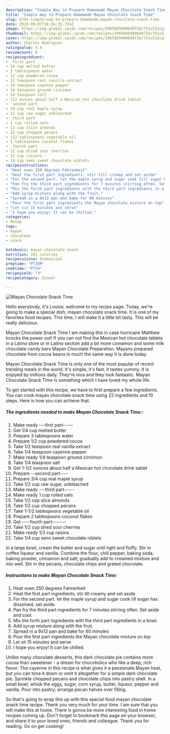 ```yaml
---
description: "Simple Way to Prepare Homemade Mayan Chocolate Snack Time"
title: "Simple Way to Prepare Homemade Mayan Chocolate Snack Time"
slug: 6791-simple-way-to-prepare-homemade-mayan-chocolate-snack-time
date: 2019-09-07T16:34:35.724Z
image: https://img-global.cpcdn.com/recipes/296508508064972b/751x532cq70/mayan-chocolate-snack-time-recipe-main-photo.jpg
thumbnail: https://img-global.cpcdn.com/recipes/296508508064972b/751x532cq70/mayan-chocolate-snack-time-recipe-main-photo.jpg
cover: https://img-global.cpcdn.com/recipes/296508508064972b/751x532cq70/mayan-chocolate-snack-time-recipe-main-photo.jpg
author: Charles Rodriguez
ratingvalue: 4.4
reviewcount: 8
recipeingredient:
-  first part
- 14 cup melted butter
- 3 tablespoons water
- 12 cup powdered cocoa
- 12 teaspoon real vanilla extract
- 14 teaspoon cayenne pepper
- 14 teaspoon ground cinnimon
- 14 teaspoon salt
- 112 ounces about half a Mexican hot chocolate drink tablet
-  second part
- 34 cup real maple syrup
- 12 cup raw sugar unbleached
-  third part
- 1 cup rolled oats
- 12 cup slice almonds
- 12 cup chopped pecans
- 112 tablespoons vegetable oil
- 2 tablespoons coconut flakes
-  fourth part
- 12 cup dried sour cherries
- 13 cup raisins
- 14 cup semi sweet chocolate niblets
recipeinstructions:
- "Heat oven 250 degrees Fahrenheit"
- "Heat the first part ingredients, stir till creamy and set aside"
- "For the second part. let the maple syrup and sugar cook till sugar has dissolved. set aside."
- "Pan fry the third part ingredients for 7 minutes stirring often. Set aside and cool."
- "Mix the forth part ingredients with the third part ingredients in a bowl."
- "Add syrup mixture along with the fruit."
- "Spread in a 9x13 pan and bake for 60 minutes"
- "Pour the first part ingredients the Mayan chocolate mixture on top"
- "Let sit 15 minutes and serve"
- "I hope you enjoy! It can be chilled."
categories:
- Resep
tags:
- mayan
- chocolate
- snack

katakunci: mayan chocolate snack
nutrition: 261 calories
recipecuisine: Indonesian
preptime: "PT35M"
cooktime: "PT2H"
recipeyield: "3"
recipecategory: Dinner

---
```



![Mayan Chocolate Snack Time](https://img-global.cpcdn.com/recipes/296508508064972b/751x532cq70/mayan-chocolate-snack-time-recipe-main-photo.jpg)

Hello everybody, it's Louise, welcome to my recipe page. Today, we're going to make a special dish, mayan chocolate snack time. It is one of my favorites food recipes. This time, I will make it a little bit tasty. This will be really delicious.

Mayan Chocolate Snack Time I am making this in case hurricane Matthew knocks the power out! If you can not find the Mexican hot chocolate tablets in a Latino store or in Latino section add a bit more cinnamon and some milk chocolate candy bars Mayan Chocolate Preparation. Mayans prepared chocolate from cocoa beans in much the same way it is done today.

Mayan Chocolate Snack Time is only one of the most popular of recent trending meals in the world. It's simple, it's fast, it tastes yummy. It is enjoyed by millions daily. They're nice and they look fantastic. Mayan Chocolate Snack Time is something which I have loved my whole life.


To get started with this recipe, we have to first prepare a few ingredients. You can cook mayan chocolate snack time using 22 ingredients and 10 steps. Here is how you can achieve that.

##### The ingredients needed to make Mayan Chocolate Snack Time::

1. Make ready  ---first part-----
1. Get 1/4 cup melted butter
1. Prepare 3 tablespoons water
1. Prepare 1/2 cup powdered cocoa
1. Take 1/2 teaspoon real vanilla extract
1. Take 1/4 teaspoon cayenne pepper
1. Make ready 1/4 teaspoon ground cinnimon
1. Take 1/4 teaspoon salt
1. Get 1-1/2 ounces about half a Mexican hot chocolate drink tablet
1. Prepare  --second part----
1. Prepare 3/4 cup real maple syrup
1. Take 1/2 cup raw sugar, unbleached
1. Make ready  ---third part-----
1. Make ready 1 cup rolled oats
1. Take 1/2 cup slice almonds
1. Take 1/2 cup chopped pecans
1. Take 1-1/2 tablespoons vegetable oil
1. Prepare 2 tablespoons coconut flakes
1. Get  ----fourth part-------
1. Take 1/2 cup dried sour cherries
1. Make ready 1/3 cup raisins
1. Take 1/4 cup semi sweet chocolate niblets


In a large bowl, cream the butter and sugar until light and fluffy. Stir in coffee liqueur and vanilla. Combine the flour, chili pepper, baking soda, baking powder, cinnamon and salt; gradually add to creamed mixture and mix well. Stir in the pecans, chocolate chips and grated chocolate. 

##### Instructions to make Mayan Chocolate Snack Time:

1. Heat oven 250 degrees Fahrenheit
1. Heat the first part ingredients, stir till creamy and set aside
1. For the second part. let the maple syrup and sugar cook till sugar has dissolved. set aside.
1. Pan fry the third part ingredients for 7 minutes stirring often. Set aside and cool.
1. Mix the forth part ingredients with the third part ingredients in a bowl.
1. Add syrup mixture along with the fruit.
1. Spread in a 9x13 pan and bake for 60 minutes
1. Pour the first part ingredients the Mayan chocolate mixture on top
1. Let sit 15 minutes and serve
1. I hope you enjoy! It can be chilled.


Unlike many chocolate desserts, this dark chocolate pie contains more cocoa than sweetener - a dream for chocoholics who like a deep, rich flavor. The cayenne in this recipe is what gives it a passionate Mayan heat, but you can tone it down or omit it altogether for a simple dark chocolate pie. Sprinkle chopped pecans and chocolate chips into pastry shell. In a small bowl, whisk the eggs, sugar, corn syrup, butter, liqueur, pepper and vanilla. Pour into pastry; arrange pecan halves over filling. 

So that's going to wrap this up with this special food mayan chocolate snack time recipe. Thank you very much for your time. I am sure that you will make this at home. There is gonna be more interesting food in home recipes coming up. Don't forget to bookmark this page on your browser, and share it to your loved ones, friends and colleague. Thank you for reading. Go on get cooking!
